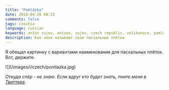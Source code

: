 ```yaml
---
title: "Pomlázka"
date: 2014-04-28 08:33
comments: false
tags: czechia
language: russian
keywords: anton zujev, antzoo, zujev, czech republic, velikonoce, pomlazka, karabac, пасха, чехия
description: Как чехи называют свои пасхальные плётки
---
```


Я обещал картинку с вариантами наименования для пасхальных плёток. Вот, держите.

<div class="fotorama" data-width="100%" data-allowfullscreen="native">
    ![](/images/i/czech/pomlazka.jpg)
</div>

*Откуда спёр - не знаю. Если вдруг кто будет знать, пните меня в [Твиттере](http://twitter.com/antzoo).*
